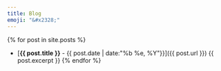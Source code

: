 ```yaml
---
title: Blog
emoji: "&#x2328;"
---
```

{% for post in site.posts %}
- [**{{ post.title }}**<span> - {{ post.date | date:"%b %e, %Y"}}</span>]({{ post.url }})
   {{ post.excerpt }}
{% endfor %}
